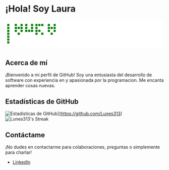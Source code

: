 # ¡Hola! Soy Laura

![gitartwork](gitartwork.svg)

## Acerca de mí

¡Bienvenido a mi perfil de GitHub! Soy una entusiasta del desarrollo de software con experiencia en y apasionada por la programacion. Me encanta aprender cosas nuevas.

## Estadísticas de GitHub

![Estadísticas de GitHub](https://github-readme-stats.vercel.app/api?username=Lunes313&show_icons=true&theme=radical)](https://github.com/Lunes313)
![Lunes313's Streak](https://github-readme-streak-stats.herokuapp.com/?user=Lunes313&theme=vue-dark&hide_border=true)

## Contáctame

¡No dudes en contactarme para colaboraciones, preguntas o simplemente para charlar!

- [LinkedIn](https://www.linkedin.com/in/lu-restrepo/)




  
